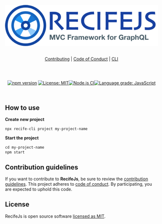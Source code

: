 <div align="center">

<img alt="RecifeJs" src="https://raw.githubusercontent.com/recifejs/recife/master/logo.png" />

<br />
<br />

[Contributing](CONTRIBUTING.md) | [Code of Conduct](CODE_OF_CONDUCT.md) | [CLI](https://github.com/recifejs/cli)

<br />
<br />

[![npm version](https://img.shields.io/npm/v/recife?style=for-the-badge)](https://www.npmjs.com/package/recife) [![License: MIT](https://img.shields.io/github/license/recifejs/recife?style=for-the-badge)](https://github.com/recifejs/recife/blob/master/LICENSE)[![Node.js CI](https://img.shields.io/github/workflow/status/recifejs/recife/Node.js%20CI?style=for-the-badge)](https://github.com/recifejs/recife/workflows/Node.js%20CI)[![Language grade: JavaScript](https://img.shields.io/lgtm/grade/javascript/github/recifejs/recife.svg?logo=lgtm&style=for-the-badge)](https://lgtm.com/projects/g/andrelmlins/create-react-dependency/context:javascript)

</div>

<br />

## How to use

**Create new project**

```
npx recife-cli project my-project-name
```

**Start the project**

```
cd my-project-name
npm start
```

## Contribution guidelines

If you want to contribute to **RecifeJs**, be sure to review the
[contribution guidelines](CONTRIBUTING.md). This project adheres to
[code of conduct](CODE_OF_CONDUCT.md). By participating, you are expected to
uphold this code.

## License

RecifeJs is open source software [licensed as MIT](https://github.com/recifejs/recife/blob/master/LICENSE).
